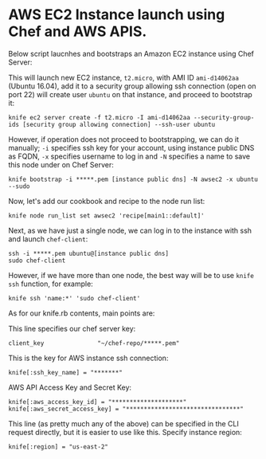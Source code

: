 # AWS EC2 Instance launch using Chef and AWS APIS.

Below script laucnhes and bootstraps an Amazon EC2 instance using Chef Server:


This will launch new EC2 instance, `t2.micro`, with AMI ID `ami-d14062aa` (Ubuntu 16.04), add it to a security group allowing ssh connection (open on port 22) will create user `ubuntu` on that instance, and proceed to bootstrap it:
```
knife ec2 server create -f t2.micro -I ami-d14062aa --security-group-ids [security group allowing connection] --ssh-user ubuntu
```

However, if operation does not proceed to bootstrapping, we can do it manually;
`-i` specifies ssh key for your account, using instance public DNS as FQDN, `-x` specifies username to log in and `-N` specifies a name to save this node under on Chef Server:
```
knife bootstrap -i *****.pem [instance public dns] -N awsec2 -x ubuntu --sudo
```

Now, let's add our cookbook and recipe to the node run list:
```
knife node run_list set awsec2 'recipe[main1::default]'
```

Next, as we have just a single node, we can log in to the instance with ssh and launch `chef-client`:
```
ssh -i *****.pem ubuntu@[instance public dns]
sudo chef-client
```

However, if we have more than one node, the best way will be to use `knife ssh` function, for example:

```
knife ssh 'name:*' 'sudo chef-client'
```



As for our knife.rb contents, main points are:

This line specifies our chef server key:
```
client_key               "~/chef-repo/*****.pem"
```

This is the key for AWS instance ssh connection:
```
knife[:ssh_key_name] = "*******"
```

AWS API Access Key and Secret Key:
```
knife[:aws_access_key_id] = "********************"
knife[:aws_secret_access_key] = "********************************"
```

This line (as pretty much any of the above) can be specified in the CLI request directly, but it is easier to use like this. Specify instance region: 
```
knife[:region] = "us-east-2"
```
